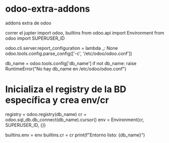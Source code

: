 # odoo-extra-addons
addons extra de odoo

correr el jupter 
import odoo, builtins
from odoo.api import Environment
from odoo import SUPERUSER_ID

odoo.cli.server.report_configuration = lambda _: None
odoo.tools.config.parse_config(['-c', '/etc/odoo/odoo.conf'])

db_name = odoo.tools.config['db_name']
if not db_name:
    raise RuntimeError("No hay db_name en /etc/odoo/odoo.conf")

# Inicializa el registry de la BD específica y crea env/cr
registry = odoo.registry(db_name)
cr = odoo.sql_db.db_connect(db_name).cursor()
env = Environment(cr, SUPERUSER_ID, {})

builtins.env = env
builtins.cr = cr
print(f"Entorno listo: {db_name}")